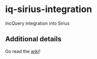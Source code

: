 # iq-sirius-integration
IncQuery integration into Sirius

## Additional details
Go read the [wiki](https://github.com/FTSRG/iq-sirius-integration/wiki)!

